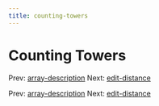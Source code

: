 ```yaml
---
title: counting-towers
---
```




# Counting Towers

Prev: [array-description](array-description.md)
Next: [edit-distance](edit-distance.md)

Prev: [array-description](array-description.md)
Next: [edit-distance](edit-distance.md)
